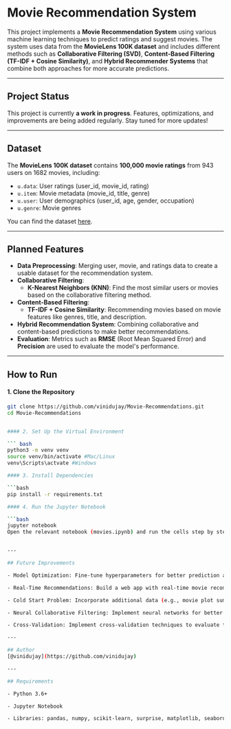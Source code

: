 #  Movie Recommendation System

This project implements a **Movie Recommendation System** using various machine learning techniques to predict ratings and suggest movies. The system uses data from the **MovieLens 100K dataset** and includes different methods such as **Collaborative Filtering (SVD)**, **Content-Based Filtering (TF-IDF + Cosine Similarity)**, and **Hybrid Recommender Systems** that combine both approaches for more accurate predictions.

---

##  Project Status

This project is currently **a work in progress**. Features, optimizations, and improvements are being added regularly. Stay tuned for more updates!

---

##  Dataset

The **MovieLens 100K dataset** contains **100,000 movie ratings** from 943 users on 1682 movies, including:

- `u.data`: User ratings (user_id, movie_id, rating)
- `u.item`: Movie metadata (movie_id, title, genre)
- `u.user`: User demographics (user_id, age, gender, occupation)
- `u.genre`: Movie genres

You can find the dataset [here](https://grouplens.org/datasets/movielens/100k/).

---


##  Planned Features

- **Data Preprocessing**: Merging user, movie, and ratings data to create a usable dataset for the recommendation system.
- **Collaborative Filtering**:
  - **K-Nearest Neighbors (KNN)**: Find the most similar users or movies based on the collaborative filtering method.
- **Content-Based Filtering**:
  - **TF-IDF + Cosine Similarity**: Recommending movies based on movie features like genres, title, and description.
- **Hybrid Recommendation System**: Combining collaborative and content-based predictions to make better recommendations.
- **Evaluation**: Metrics such as **RMSE** (Root Mean Squared Error) and **Precision** are used to evaluate the model's performance.

---



## How to Run



#### 1. Clone the Repository

```bash
git clone https://github.com/vinidujay/Movie-Recommendations.git
cd Movie-Recommendations


#### 2. Set Up the Virtual Environment

``` bash
python3 -m venv venv
source venv/bin/activate #Mac/Linux
venv\Scripts\actvate #Windows

#### 3. Install Dependencies

```bash
pip install -r requirements.txt

#### 4. Run the Jupyter Notebook

```bash 
jupyter notebook
Open the relevant notebook (movies.ipynb) and run the cells step by step.


---

## Future Improvements

- Model Optimization: Fine-tune hyperparameters for better prediction accuracy (e.g., using grid search or randomized search for SVD and KNN).

- Real-Time Recommendations: Build a web app with real-time movie recommendations using Flask or Streamlit.

- Cold Start Problem: Incorporate additional data (e.g., movie plot summaries, tags) to improve recommendations for new users or movies.

- Neural Collaborative Filtering: Implement neural networks for better handling of non-linear relationships between users and items.

- Cross-Validation: Implement cross-validation techniques to evaluate the models more thoroughly.

---

## Author
[@vinidujay](https://github.com/vinidujay)

---

## Requirements

- Python 3.6+

- Jupyter Notebook

- Libraries: pandas, numpy, scikit-learn, surprise, matplotlib, seaborn, tensorflow, etc.


